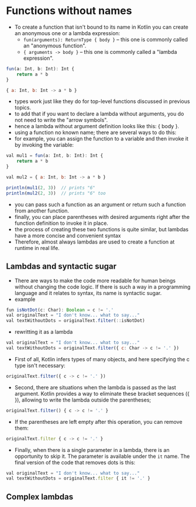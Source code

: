 # Functions without names
- To create a function that isn't bound to its name in Kotlin you can create an anonymous one or a lambda expression:
  + `fun(arguments): ReturnType { body }` – this one is commonly called an "anonymous function".
  + `{ arguments -> body }` – this one is commonly called a "lambda expression".
```js
fun(a: Int, b: Int): Int {
    return a * b
}

{ a: Int, b: Int -> a * b }
```
- types work just like they do for top-level functions discussed in previous topics.
- to add that if you want to declare a lambda without arguments, you do not need to write the "arrow symbols".
- hence a lambda without argument definition looks like this: { body }.
- using a function no known name; there are several ways to do this:
- for example, you can assign the function to a variable and then invoke it by invoking the variable:
```js
val mul1 = fun(a: Int, b: Int): Int {
    return a * b
}

val mul2 = { a: Int, b: Int -> a * b }

println(mul1(2, 3))  // prints "6"
println(mul2(2, 3))  // prints "6" too
```
- you can pass such a function as an argument or return such a function from another function.
- finally, you can place parentheses with desired arguments right after the function definition to invoke it in place.
- the process of creating these two functions is quite similar, but lambdas have a more concise and convenient syntax
- Therefore, almost always lambdas are used to create a function at runtime in real life.


## Lambdas and syntactic sugar
- There are ways to make the code more readable for human beings without changing the code logic. If there is such a way in a programming language and it relates to syntax, its name is syntactic sugar. 
- example
```js
fun isNotDot(c: Char): Boolean = c != '.'
val originalText = "I don't know... what to say..."
val textWithoutDots = originalText.filter(::isNotDot)
```
- rewritting it as a lambda
```js
val originalText = "I don't know... what to say..."
val textWithoutDots = originalText.filter({ c: Char -> c != '.' })
```
-  First of all, Kotlin infers types of many objects, and here specifying the c type isn't necessary:
```js
originalText.filter({ c -> c != '.' })
```
- Second, there are situations when the lambda is passed as the last argument. Kotlin provides a way to eliminate these bracket sequences ({ }), allowing to write the lambda outside the parentheses;
```js
originalText.filter() { c -> c != '.' }
```
- If the parentheses are left empty after this operation, you can remove them:
```js
originalText.filter { c -> c != '.' }
```
- Finally, when there is a single parameter in a lambda, there is an opportunity to skip it. The parameter is available under the `it` name. The final version of the code that removes dots is this:
```js
val originalText = "I don't know... what to say..."
val textWithoutDots = originalText.filter { it != '.' }
```

## Complex lambdas
